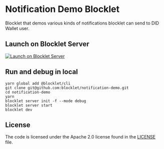 # Notification Demo Blocklet

Blocklet that demos various kinds of notifications blocklet can send to DID Wallet user.

## Launch on Blocklet Server

[![Launch on Blocklet Server](https://assets.arcblock.io/icons/launch_on_blocklet_server.svg)](https://install.arcblock.io/?action=blocklet-install&meta_url=https%3A%2F%2Fgithub.com%2Fblocklet%2Fnotification-demo%2Freleases%2Fdownload%2Fv0.6.12%2Fblocklet.json)

## Run and debug in local

```shell
yarn global add @blocklet/cli
git clone git@github.com:blocklet/notification-demo.git
cd notification-demo
yarn
blocklet server init -f --mode debug
blocklet server start
blocklet dev
```

## License

The code is licensed under the Apache 2.0 license found in the
[LICENSE](LICENSE) file.
